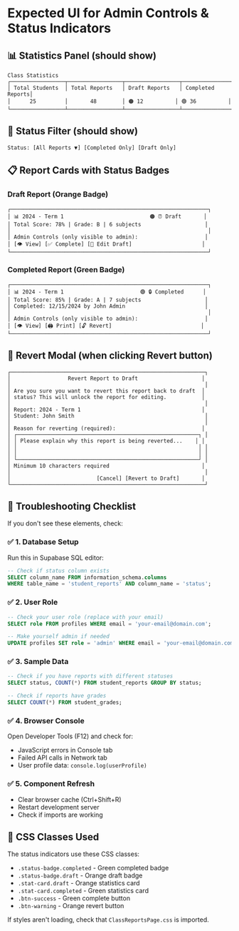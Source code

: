 # Expected UI for Admin Controls & Status Indicators

## 📊 Statistics Panel (should show)
```
Class Statistics
┌─────────────────┬─────────────────┬─────────────────┬─────────────────┐
│ Total Students  │ Total Reports   │ Draft Reports   │ Completed Reports│
│      25         │       48        │ 🟠 12          │ 🟢 36          │
└─────────────────┴─────────────────┴─────────────────┴─────────────────┘
```

## 🎯 Status Filter (should show)
```
Status: [All Reports ▼] [Completed Only] [Draft Only]
```

## 📋 Report Cards with Status Badges

### Draft Report (Orange Badge)
```
┌──────────────────────────────────────────────────────────────┐
│ 📊 2024 - Term 1                           🟠 ⏰ Draft       │
│ Total Score: 78% | Grade: B | 6 subjects                    │
│                                                              │
│ Admin Controls (only visible to admin):                     │
│ [👁️ View] [✅ Complete] [📝 Edit Draft]                      │
└──────────────────────────────────────────────────────────────┘
```

### Completed Report (Green Badge)
```
┌──────────────────────────────────────────────────────────────┐
│ 📊 2024 - Term 1                        🟢 🔒 Completed      │
│ Total Score: 85% | Grade: A | 7 subjects                    │
│ Completed: 12/15/2024 by John Admin                         │
│                                                              │
│ Admin Controls (only visible to admin):                     │
│ [👁️ View] [🖨️ Print] [🔓 Revert]                            │
└──────────────────────────────────────────────────────────────┘
```

## 🔄 Revert Modal (when clicking Revert button)
```
┌─────────────────────────────────────────────────────────────┐
│                  Revert Report to Draft                    │
│                                                             │
│ Are you sure you want to revert this report back to draft  │
│ status? This will unlock the report for editing.           │
│                                                             │
│ Report: 2024 - Term 1                                      │
│ Student: John Smith                                         │
│                                                             │
│ Reason for reverting (required):                           │
│ ┌─────────────────────────────────────────────────────────┐ │
│ │ Please explain why this report is being reverted...    │ │
│ │                                                         │ │
│ │                                                         │ │
│ └─────────────────────────────────────────────────────────┘ │
│ Minimum 10 characters required                             │
│                                                             │
│                           [Cancel] [Revert to Draft]       │
└─────────────────────────────────────────────────────────────┘
```

## 🚨 Troubleshooting Checklist

If you don't see these elements, check:

### ✅ 1. Database Setup
Run this in Supabase SQL editor:
```sql
-- Check if status column exists
SELECT column_name FROM information_schema.columns 
WHERE table_name = 'student_reports' AND column_name = 'status';
```

### ✅ 2. User Role
```sql
-- Check your user role (replace with your email)
SELECT role FROM profiles WHERE email = 'your-email@domain.com';

-- Make yourself admin if needed
UPDATE profiles SET role = 'admin' WHERE email = 'your-email@domain.com';
```

### ✅ 3. Sample Data
```sql
-- Check if you have reports with different statuses
SELECT status, COUNT(*) FROM student_reports GROUP BY status;

-- Check if reports have grades
SELECT COUNT(*) FROM student_grades;
```

### ✅ 4. Browser Console
Open Developer Tools (F12) and check for:
- JavaScript errors in Console tab
- Failed API calls in Network tab
- User profile data: `console.log(userProfile)`

### ✅ 5. Component Refresh
- Clear browser cache (Ctrl+Shift+R)
- Restart development server
- Check if imports are working

## 🎨 CSS Classes Used

The status indicators use these CSS classes:
- `.status-badge.completed` - Green completed badge
- `.status-badge.draft` - Orange draft badge  
- `.stat-card.draft` - Orange statistics card
- `.stat-card.completed` - Green statistics card
- `.btn-success` - Green complete button
- `.btn-warning` - Orange revert button

If styles aren't loading, check that `ClassReportsPage.css` is imported. 
